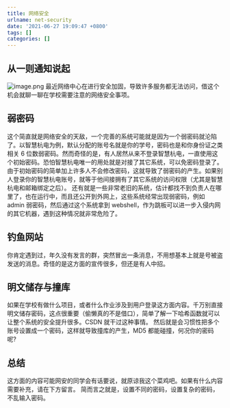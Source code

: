 ```yaml
---
title: 网络安全
urlname: net-security
date: '2021-06-27 19:09:47 +0800'
tags: []
categories: []
---
```


## 从一则通知说起

![image.png](https://cdn.nlark.com/yuque/0/2021/png/2596791/1624700347288-f1016bfc-0c66-4119-a16c-105287aae231.png#clientId=ucd1b3830-a8fa-4&from=paste&id=ub32e4564&margin=%5Bobject%20Object%5D&name=image.png&originHeight=827&originWidth=951&originalType=binary∶=1&size=268817&status=done&style=stroke&taskId=u09f8e055-8a8e-4747-9ecb-a94a0b8d9a0)
最近网络中心在进行安全加固，导致许多服务都无法访问，借这个机会就聊一聊在学校需要注意的网络安全事项。

## 弱密码

这个简直就是网络安全的天敌，一个完善的系统可能就是因为一个弱密码就沦陷了。以智慧杭电为例，默认分配的账号名就是你的学号，密码也是和你身份证之类相关 6 位数弱密码。然而奇怪的是，有人居然从来不登录智慧杭电，一直使用这个初始密码。恐怕智慧杭电唯一的用处就是对接了其它系统，可以免密码登录了。由于初始密码的简单加上许多人不会修改密码，这就导致了弱密码的产生。如果别人登录你的智慧杭电账号，就等于他间接拥有了其它系统的访问权限（尤其是智慧杭电和邮箱绑定之后）。
还有就是一些非常老旧的系统，估计都找不到负责人在哪里了，也在运行中，而且还公开到外网上，这些系统经常出现弱密码，例如 admin 弱密码，然后通过这个系统拿到 webshell，作为跳板可以进一步入侵内网的其它机器，遇到这种情况就非常危险了。

## 钓鱼网站

你肯定遇到过，年久没有发言的群，突然冒出一条消息，不用想基本上就是号被盗发送的消息。奇怪的是这方面的宣传很多，但还是有人中招。

## 明文储存与撞库

如果在学校有做什么项目，或者什么作业涉及到用户登录这方面内容。千万别直接明文储存密码，这点很重要（偷懒真的不是借口），简单了解一下哈希函数就可以让整个系统的安全提升很多。CSDN 就干过这种事情。
然后就是会习惯性把多个账号设置成一个密码，这样就导致撞库的产生，MD5 都能碰撞，何况你的密码呢?

## 总结

这方面的内容可能网安的同学会有话要说，就原谅我这个菜鸡吧。如果有什么内容需要补充，请在下方留言。
简而言之就是，设置不同的密码，设置复杂的密码，不乱输入密码。
